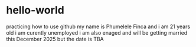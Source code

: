 # hello-world
practicing how to use github
my name is Phumelele Finca and i am 21 years old
i am curently unemployed
i am also enaged and will be getting married this December 2025 but the date is TBA
